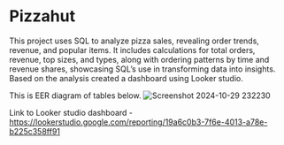 # Pizzahut
This project uses SQL to analyze pizza sales, revealing order trends, revenue, and popular items. It includes calculations for total orders, revenue, top sizes, and types, along with ordering patterns by time and revenue shares, showcasing SQL’s use in transforming data into insights. Based on the analysis created a dashboard using Looker studio.

This is EER diagram of tables below.
![Screenshot 2024-10-29 232230](https://github.com/user-attachments/assets/31327b59-cdbc-4d07-b8dd-a8f26738527e)


Link to Looker studio dashboard - https://lookerstudio.google.com/reporting/19a6c0b3-7f6e-4013-a78e-b225c358ff91
